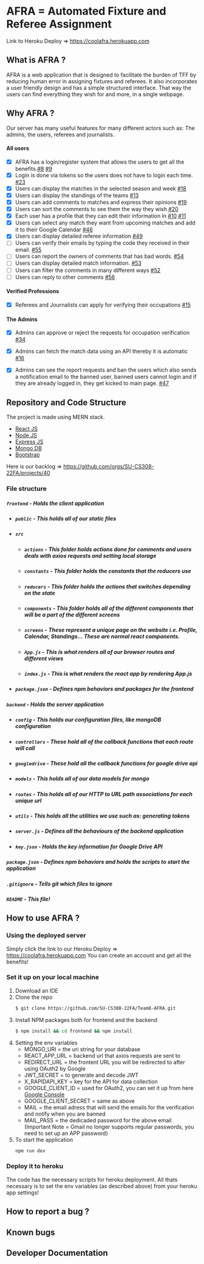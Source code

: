 # AFRA = Automated Fixture and Referee Assignment
Link to Heroku Deploy => https://coolafra.herokuapp.com


## What is AFRA ?
  AFRA is a web application that is designed to facilitate the burden of TFF by reducing human error in assigning fixtures and referees. It also incorporates a user friendly design and has a simple structured interface. That way the users can find everything they wish for and more, in a single webpage.

## Why AFRA ?
  Our server has many useful features for many different actors such as: The admins, the users, referees and journalists.

#### All users
- [x] AFRA has a login/register system that allows the users to get all the benefits.[#8](https://github.com/SU-CS308-22FA/Team8-AFRA/issues/8) [#9](https://github.com/SU-CS308-22FA/Team8-AFRA/issues/9)
- [x] Login is done via tokens so the users does not have to login each time. [#23](https://github.com/SU-CS308-22FA/Team8-AFRA/issues/23)
- [x] Users can display the matches in the selected season and week [#18](https://github.com/SU-CS308-22FA/Team8-AFRA/issues/18)
- [x] Users can display the standings of the teams [#13](https://github.com/SU-CS308-22FA/Team8-AFRA/issues/13)
- [x] Users can add comments to matches and express their opinions [#19](https://github.com/SU-CS308-22FA/Team8-AFRA/issues/19)
- [x] Users can sort the comments to see them the way they wish [#20](https://github.com/SU-CS308-22FA/Team8-AFRA/issues/20)
- [x] Each user has a profile that they can edit their information in [#10](https://github.com/SU-CS308-22FA/Team8-AFRA/issues/10) [#11](https://github.com/SU-CS308-22FA/Team8-AFRA/issues/11)
- [x] Users can select any match they want from upcoming matches and add it to their Google Calendar [#46](https://github.com/SU-CS308-22FA/Team8-AFRA/issues/46)
- [x] Users can display detailed referee information [#49](https://github.com/SU-CS308-22FA/Team8-AFRA/issues/49)
- [ ] Users can verify their emails by typing the code they received in their email. [#55](https://github.com/SU-CS308-22FA/Team8-AFRA/issues/55)
- [ ] Users can report the owners of comments that has bad words. [#54](https://github.com/SU-CS308-22FA/Team8-AFRA/issues/54)
- [ ] Users can display detailed match information. [#53](https://github.com/SU-CS308-22FA/Team8-AFRA/issues/53)
- [ ] Users can filter the comments in many different ways [#52](https://github.com/SU-CS308-22FA/Team8-AFRA/issues/52)
- [ ] Users can reply to other comments [#56](https://github.com/SU-CS308-22FA/Team8-AFRA/issues/56)

#### Verified Professions
- [x] Referees and Journalists can apply for verifying their occupations [#15](https://github.com/SU-CS308-22FA/Team8-AFRA/issues/15)

#### The Admins
- [x] Admins can approve or reject the requests for occupation verification [#34](https://github.com/SU-CS308-22FA/Team8-AFRA/issues/34)
- [x] Admins can fetch the match data using an API thereby it is automatic [#16](https://github.com/SU-CS308-22FA/Team8-AFRA/issues/16)
- [x] Admins can see the report requests and ban the users which also sends a notification email to the banned user, banned users cannot login and if they are already logged in, they get kicked to main page. [#47](https://github.com/SU-CS308-22FA/Team8-AFRA/issues/47)


## Repository and Code Structure

The project is made using MERN stack.
- [React JS](https://reactjs.org/)
- [Node JS](https://nodejs.org/) 
- [Express JS](https://expressjs.com/)
- [Mongo DB](https://www.mongodb.com/)
- [Bootstrap](http://getbootstrap.com/)

Here is our backlog => https://github.com/orgs/SU-CS308-22FA/projects/40

### File structure
##### `frontend` - Holds the client application
- ##### `public` - This holds all of our static files
- ##### `src`
    - ##### `actions` - This folder holds actions done for comments and users deals with axios requests and setting local storage
    - ##### `constants` - This folder holds the constants that the reducers use
    - ##### `reducers` - This folder holds the actions that switches depending on the state
    - ##### `components` - This folder holds all of the different components that will be a part of the different screens
    - ##### `screens` - These represent a unique page on the website i.e. Profile, Calendar, Standings... These are normal react components.
    - ##### `App.js` - This is what renders all of our browser routes and different views
    - ##### `index.js` - This is what renders the react app by rendering App.js
- ##### `package.json` - Defines npm behaviors and packages for the frontend
##### `backend` - Holds the server application
- ##### `config` - This holds our configuration files, like mongoDB configuration
- ##### `controllers` - These hold all of the callback functions that each route will call
- ##### `googledrive` - These hold all the callback functions for google drive api
- ##### `models` - This holds all of our data models for mongo
- ##### `routes` - This holds all of our HTTP to URL path associations for each unique url
- ##### `utils` - This holds all the utilities we use such as: generating tokens
- ##### `server.js` - Defines all the behaviours of the backend application
- ##### `key.json` - Holds the key information for Google Drive API
##### `package.json` - Defines npm behaviors and holds the scripts to start the application
##### `.gitignore` - Tells git which files to ignore
##### `README` - This file!

## How to use AFRA ?

### Using the deployed server
Simply click the link to our Heroku Deploy => https://coolafra.herokuapp.com
You can create an account and get all the benefits!

### Set it up on your local machine

1. Download an IDE
2. Clone the repo
   ```sh
   $ git clone https://github.com/SU-CS308-22FA/Team8-AFRA.git
   ```
3. Install NPM packages both for frontend and the backend
   ```sh
   $ npm install && cd frontend && npm install
   ```
4. Setting the env variables
   - MONGO_URI = the uri string for your database
   - REACT_APP_URL = backend url that axios requests are sent to
   - REDIRECT_URL = the frontent URL you will be redirected to after using OAuth2 by Google
   - JWT_SECRET = to generate and decode JWT
   - X_RAPIDAPI_KEY = key for the API for data collection
   - GOOGLE_CLIENT_ID = used for OAuth2, you can set it up from here [Google Console](https://console.cloud.google.com/getting-started)
   - GOOGLE_CLIENT_SECRET = same as above
   - MAIL = the email adress that will send the emails for the verification and notify when you are banned
   - MAIL_PASS = the dedicaded password for the above email (Important Note = Gmail no longer supports regular passwords, you need to set up an APP password)
5. To start the application
   ```sh
   npm run dev
   ```

### Deploy it to heroku
The code has the necessary scripts for heroku deployment. All thats necessary is to set the env variables (as described above) from your heroku app settings!


## How to report a bug ?
## Known bugs



## Developer Documentation
